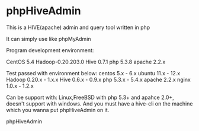 phpHiveAdmin
============

This is a HIVE(apache) admin and query tool written in php

It can simply use like phpMyAdmin

Program development environment:

CentOS 5.4
Hadoop-0.20.203.0
Hive 0.7.1
php 5.3.8
apache 2.2.x

Test passed with environment below:
centos 5.x - 6.x
ubuntu 11.x - 12.x
Hadoop 0.20.x - 1.x.x
Hive 0.6.x - 0.9.x
php 5.3.x - 5.4.x
apache 2.2.x
nginx 1.0.x - 1.2.x

Can be support with:
Linux,FreeBSD with php 5.3+ and apahce 2.0+, doesn't support with windows.
And you must have a hive-cli on the machine which you wanna put phpHiveAdmin on it.

phpHiveAdmin
